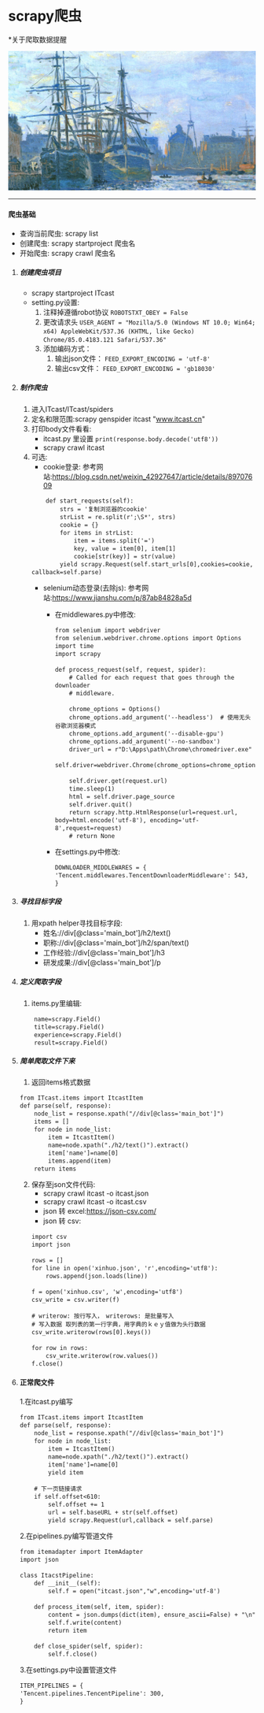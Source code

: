 # scrapy爬虫

*关于爬取数据提醒



![photo](./claude_monet.jpg)
<hr>

#### 爬虫基础
* 查询当前爬虫: scrapy list
* 创建爬虫: scrapy startproject 爬虫名
* 开始爬虫: scrapy crawl 爬虫名


1. ##### 创建爬虫项目
    * scrapy startproject ITcast
    * setting.py设置:
      1. 注释掉遵循robot协议 `ROBOTSTXT_OBEY = False`
      2. 更改请求头 `USER_AGENT = "Mozilla/5.0 (Windows NT 10.0; Win64; x64) AppleWebKit/537.36 (KHTML, like Gecko) Chrome/85.0.4183.121 Safari/537.36"`
      3. 添加编码方式：
           1. 输出json文件： `FEED_EXPORT_ENCODING = 'utf-8'`
           2. 输出csv文件： `FEED_EXPORT_ENCODING = 'gb18030'`


2. ##### 制作爬虫
    1. 进入ITcast/ITcast/spiders
    2. 定名和限范围:scrapy genspider itcast "www.itcast.cn" 
    3. 打印body文件看看: 
        * itcast.py 里设置 `print(response.body.decode('utf8'))`
        * scrapy crawl itcast
    4. 可选:    
        * cookie登录: 参考网站:https://blog.csdn.net/weixin_42927647/article/details/89707609
        ```
            def start_requests(self):
                strs = '复制浏览器的cookie'
                strList = re.split(r';\S*', strs)
                cookie = {}
                for items in strList:
                    item = items.split('=')
                    key, value = item[0], item[1]
                    cookie[str(key)] = str(value)
                yield scrapy.Request(self.start_urls[0],cookies=cookie, callback=self.parse)
        ```
        * selenium动态登录(去除js): 参考网站:https://www.jianshu.com/p/87ab84828a5d
            + 在middlewares.py中修改:
                ```
                from selenium import webdriver
                from selenium.webdriver.chrome.options import Options
                import time
                import scrapy

                def process_request(self, request, spider):
                    # Called for each request that goes through the downloader
                    # middleware.

                    chrome_options = Options()
                    chrome_options.add_argument('--headless')  # 使用无头谷歌浏览器模式
                    chrome_options.add_argument('--disable-gpu')
                    chrome_options.add_argument('--no-sandbox')
                    driver_url = r"D:\Apps\path\Chrome\chromedriver.exe"
                    self.driver=webdriver.Chrome(chrome_options=chrome_options,executable_path=driver_url)

                    self.driver.get(request.url)
                    time.sleep(1)
                    html = self.driver.page_source
                    self.driver.quit()
                    return scrapy.http.HtmlResponse(url=request.url, body=html.encode('utf-8'), encoding='utf-8',request=request)
                    # return None
                ```
            
            + 在settings.py中修改:
                ```
                DOWNLOADER_MIDDLEWARES = {
                'Tencent.middlewares.TencentDownloaderMiddleware': 543,
                }
                ```





3. ##### 寻找目标字段
    1. 用xpath helper寻找目标字段:
        * 姓名://div[@class='main_bot']/h2/text()
        * 职称://div[@class='main_bot']/h2/span/text()
        * 工作经验://div[@class='main_bot']/h3
        * 研发成果://div[@class='main_bot']/p


4. ##### 定义爬取字段
    1. items.py里编辑:
    ```
        name=scrapy.Field()
        title=scrapy.Field()
        experience=scrapy.Field()
        result=scrapy.Field()
    ```

5. ##### 简单爬取文件下来
    1. 返回items格式数据
    ```
    from ITcast.items import ItcastItem
    def parse(self, response):
        node_list = response.xpath("//div[@class='main_bot']")
        items = []
        for node in node_list:
            item = ItcastItem()
            name=node.xpath("./h2/text()").extract()
            item['name']=name[0]
            items.append(item)
        return items
    ```

    2. 保存至json文件代码: 
        * scrapy crawl itcast -o itcast.json
        * scrapy crawl itcast -o itcast.csv
        * json 转 excel:https://json-csv.com/
        * json 转 csv:
        ```
        import csv
        import json

        rows = []
        for line in open('xinhuo.json', 'r',encoding='utf8'):
            rows.append(json.loads(line))

        f = open('xinhuo.csv', 'w',encoding='utf8')
        csv_write = csv.writer(f)

        # writerow: 按行写入，　writerows: 是批量写入
        # 写入数据 取列表的第一行字典，用字典的ｋｅｙ值做为头行数据
        csv_write.writerow(rows[0].keys())

        for row in rows:
            csv_write.writerow(row.values())
        f.close()
        ```

6. #### 正常爬文件
    1.在itcast.py编写
    ```
    from ITcast.items import ItcastItem
    def parse(self, response):
        node_list = response.xpath("//div[@class='main_bot']")
        for node in node_list:
            item = ItcastItem()
            name=node.xpath("./h2/text()").extract()
            item['name']=name[0]
            yield item

        # 下一页链接请求 
        if self.offset<610:
            self.offset += 1
            url = self.baseURL + str(self.offset)
            yield scrapy.Request(url,callback = self.parse)
    ```

    2.在pipelines.py编写管道文件
    ```
    from itemadapter import ItemAdapter
    import json

    class ItacstPipeline:
        def __init__(self):
            self.f = open("itcast.json","w",encoding='utf-8')

        def process_item(self, item, spider):
            content = json.dumps(dict(item), ensure_ascii=False) + "\n"
            self.f.write(content)
            return item
        
        def close_spider(self, spider):
            self.f.close()
    ```

    3.在settings.py中设置管道文件
    ```
    ITEM_PIPELINES = {
    'Tencent.pipelines.TencentPipeline': 300,
    }
    ```

